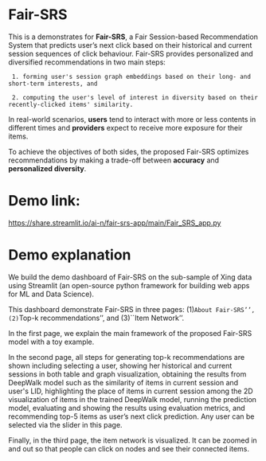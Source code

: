 # Fair-SRS

This is a demonstrates for **Fair-SRS**, a Fair Session-based Recommendation System that predicts user’s next click based on their historical and current session sequences of click behaviour.
Fair-SRS provides personalized and diversified recommendations in two main steps: 

     1. forming user's session graph embeddings based on their long- and short-term interests, and
     
     2. computing the user's level of interest in diversity based on their recently-clicked items' similarity.

In real-world scenarios, **users** tend to interact with more or less contents in different times and **providers** expect to receive more exposure for their items. 

To achieve the objectives of both sides, the proposed Fair-SRS optimizes recommendations by making a trade-off between **accuracy** and **personalized diversity**.

# Demo link:

https://share.streamlit.io/ai-n/fair-srs-app/main/Fair_SRS_app.py

# Demo explanation

We build the demo dashboard of Fair-SRS on the sub-sample of Xing data using Streamlit (an open-source python framework for building web apps for ML and Data Science). 

This dashboard demonstrate Fair-SRS in three pages: (1)``About Fair-SRS’’, (2)``Top-k recommendations’’, and (3)``Item Network’’. 

In the first page, we explain the main framework of the proposed Fair-SRS model with a toy example. 

In the second page, all steps for generating top-k recommendations are shown including selecting a user, showing her historical and current sessions in both table and graph visualization, obtaining the results from DeepWalk model such as the similarity of items in current session and user's LID, highlighting the place of items in current session among the 2D visualization of items in the trained DeepWalk model, running the prediction model, evaluating and showing the results using evaluation metrics, and recommending top-5 items as user’s next click prediction. Any user can be selected via the slider in this page.

Finally, in the third page, the item network is visualized. It can be zoomed in and out so that people can click on nodes and see their connected items.
